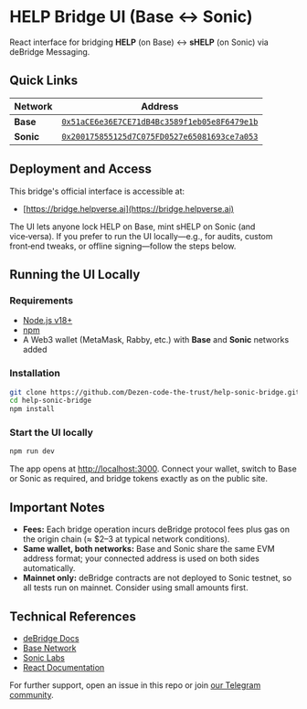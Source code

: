 # HELP Bridge UI (Base ↔ Sonic)

React interface for bridging **HELP** (on Base) ↔ **sHELP** (on Sonic) via deBridge Messaging.

## Quick Links

| Network  | Address | 
| ---------  | --------------------------------------------  |
| **Base**   | [`0x51aCE6e36E7CE71dB4Bc3589f1eb05e8F6479e1b`](https://basescan.org/address/0x51aCE6e36E7CE71dB4Bc3589f1eb05e8F6479e1b)  |
| **Sonic**  | [`0x200175855125d7C075FD0527e65081693ce7a053`](https://sonicscan.org/address/0x200175855125d7C075FD0527e65081693ce7a053) 

## Deployment and Access

This bridge's official interface is accessible at:

* [https://bridge.helpverse.ai](https://bridge.helpverse.ai)

The UI lets anyone lock HELP on Base, mint sHELP on Sonic (and vice‑versa).
If you prefer to run the UI locally—e.g., for audits, custom front‑end tweaks, or offline signing—follow the steps below.

## Running the UI Locally

### Requirements

* [Node.js v18+](https://nodejs.org/)
* [npm](https://www.npmjs.com/)
* A Web3 wallet (MetaMask, Rabby, etc.) with **Base** and **Sonic** networks added

### Installation

```bash
git clone https://github.com/Dezen-code-the-trust/help-sonic-bridge.git
cd help-sonic-bridge
npm install
```

### Start the UI locally

```bash
npm run dev
```

The app opens at [http://localhost:3000](http://localhost:3000).
Connect your wallet, switch to Base or Sonic as required, and bridge tokens exactly as on the public site.

## Important Notes

* **Fees:** Each bridge operation incurs deBridge protocol fees plus gas on the origin chain (≈ \$2–3 at typical network conditions).
* **Same wallet, both networks:** Base and Sonic share the same EVM address format; your connected address is used on both sides automatically.
* **Mainnet only:** deBridge contracts are not deployed to Sonic testnet, so all tests run on mainnet. Consider using small amounts first.

## Technical References

* [deBridge Docs](https://docs.debridge.finance/)
* [Base Network](https://base.org/)
* [Sonic Labs](https://www.soniclabs.com/)
* [React Documentation](https://react.dev/)

For further support, open an issue in this repo or join [our Telegram community](https://t.me/helpofficialcommunity).